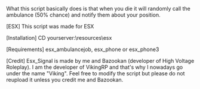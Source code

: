 What this script basically does is that when you die it will randomly call the ambulance (50% chance) and notify them about your position.

[ESX] This script was made for ESX

[Installation] CD yourserver:\resources\esx

[Requirements] esx_ambulancejob, esx_phone or esx_phone3

[Credit] Esx_Signal is made by me and Bazookan (developer of High Voltage Roleplay). I am the developer of VikingRP and that's why I nowadays go under the name "Viking". Feel free to modify the script but please do not reupload it unless you credit me and Bazookan.
